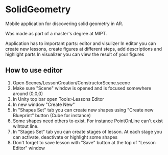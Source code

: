 # SolidGeometry
Mobile application for discovering solid geometry in AR.

Was made as part of a master's degree at MIPT.


Application has to important parts: editor and visulizer
In editor you can create new lessons, create figures at different steps, add descriptions and highlight parts
In visualizer you can view the result of your figures

## How to use editor
1) Open Scenes/LessonCreation/ConstructorScene.scene
2) Make sure "Scene" window is opened and is focused somewhere around (0,0,0)
3) In Unity top bar open Tools>Lessons Editor
4) In new window "Create New"
5) In "Shapes Set" tab you can create new shapes using "Create new Blueprint" button (Cube for instance)
6) Some shapes need others to exist. For instance PointOnLine can't exist wihtout line.
7) In "Stages Set" tab you can create stages of lesson. At each stage you can activate, deactivate or highlight some shapes
8) Don't forget to save lesson with "Save" button at the top of "Lesson Editor" window
